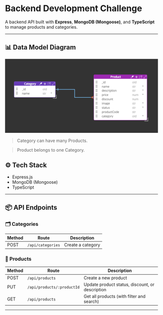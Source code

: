 # Backend Development Challenge

A backend API built with **Express**, **MongoDB (Mongoose)**, and **TypeScript** to manage products and categories.

---

## 📊 Data Model Diagram

![Data Model Diagram](/diagram/data-model.png)

> Category can have many Products.

> Product belongs to one Category.  

## ⚙️ Tech Stack

- Express.js
- MongoDB (Mongoose)
- TypeScript

---

## 📦 API Endpoints

### 🗂️ Categories

| Method | Route           | Description       |
|--------|------------------|-------------------|
| POST   | `/api/categories`    | Create a category |


### 🧾 Products

| Method | Route           | Description                              |
|--------|------------------|------------------------------------------|
| POST   | `/api/products`      | Create a new product                     |
| PUT    | `/api/products/:productId`  | Update product status, discount, or description |
| GET    | `/api/products`      | Get all products (with filter and search)          

---

